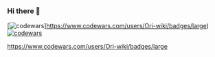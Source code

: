 ### Hi there 👋

[![codewars](https://www.codewars.com/users/ArtyemSavchenko/badges/micro)]https://www.codewars.com/users/Ori-wiki/badges/large)  
[![codewars](https:/www.codewars.com/users/Ori-wiki/badges/large)](https://www.codewars.com/users/ArtyemSavchenko)  

https://www.codewars.com/users/Ori-wiki/badges/large



<!--
**Ori-wiki/Ori-wiki** is a ✨ _special_ ✨ repository because its `README.md` (this file) appears on your GitHub profile.

Here are some ideas to get you started:

- 🔭 I’m currently working on ...
- 🌱 I’m currently learning ...
- 👯 I’m looking to collaborate on ...
- 🤔 I’m looking for help with ...
- 💬 Ask me about ...
- 📫 How to reach me: ...
- 😄 Pronouns: ...
- ⚡ Fun fact: ...
-->
